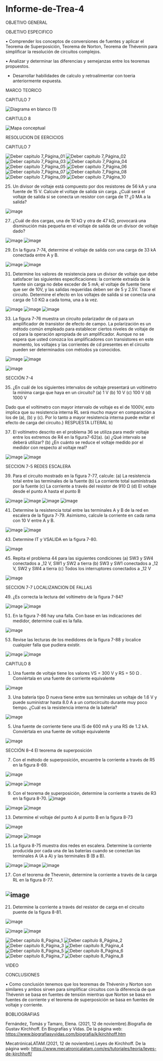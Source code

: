 # Informe-de-Trea-4
OBJETIVO GENERAL 

OBJETIVO ESPECIFICO

•	Comprender los conceptos de conversiones de fuentes y aplicar el Teorema de Superposición, Teorema de Norton, Teorema de Thévenin para simplificar la resolución de circuitos complejos. 

•	Analizar y determinar las diferencias y semejanzas entre los teoremas propuestos.
* Desarrollar habilidades de calculo y retroalimentar con toeria anteriormente expuesta.

MARCO TEORICO

CAPITULO 7

![Diagrama en blanco (1)](https://user-images.githubusercontent.com/93899658/147857437-fee03655-ae93-4827-ade7-b82038a12d7f.png)


CAPITULO 8

![Mapa conceptual](https://user-images.githubusercontent.com/93209004/147688659-43ac7deb-68f4-4f48-b4f2-7344dae606ec.png)

RESOLUCION DE EERCICIOS 

CAPITULO 7

![Deber capitulo 7_Página_01](https://user-images.githubusercontent.com/93209004/147688332-9a54a6d6-8776-4345-843e-bb91319bb118.jpg)
![Deber capitulo 7_Página_02](https://user-images.githubusercontent.com/93209004/147688335-4cf4bc21-90b3-45dc-b2f6-79b55d588026.jpg)
![Deber capitulo 7_Página_03](https://user-images.githubusercontent.com/93209004/147688336-06cd7140-5a40-4b3f-87b4-87270a59d5c6.jpg)
![Deber capitulo 7_Página_04](https://user-images.githubusercontent.com/93209004/147688352-4b912468-15af-4fa1-825d-d12d510f6228.jpg)
![Deber capitulo 7_Página_05](https://user-images.githubusercontent.com/93209004/147688355-915971db-25cc-4278-8e5d-7c87bd60e0d1.jpg)
![Deber capitulo 7_Página_06](https://user-images.githubusercontent.com/93209004/147688357-720d9c31-ae68-45fd-b3f5-44e982bc34c6.jpg)
![Deber capitulo 7_Página_07](https://user-images.githubusercontent.com/93209004/147688358-1a30d244-ffd4-4919-a154-0c7aaf423187.jpg)
![Deber capitulo 7_Página_08](https://user-images.githubusercontent.com/93209004/147688359-dab01d3f-f2d5-49ee-bff0-716a3749dcae.jpg)
![Deber capitulo 7_Página_09](https://user-images.githubusercontent.com/93209004/147688360-c63188b0-146a-466f-9473-958aa04f626e.jpg)
![Deber capitulo 7_Página_10](https://user-images.githubusercontent.com/93209004/147688375-6d9e9439-0b1b-4bad-82a5-e72549a7f369.jpg)


25. Un divisor de voltaje está compuesto por dos resistores de 56 kA y una fuente de 15 V. Calcule el voltaje de salida sin carga. ¿Cuál será el voltaje de salida si se conecta un resistor con carga de 1? ¿0 MA a la salida?

![image](https://user-images.githubusercontent.com/93899658/147854472-eaa37ea3-2dbc-4dee-ae74-a2424ea982b3.png)

27. ¿Cuál de dos cargas, una de 10 kΩ y otra de 47 kΩ, provocará una disminución más pequeña en el voltaje de salida de un divisor de voltaje dado?

![image](https://user-images.githubusercontent.com/93899658/147854477-b3403ee0-9d48-42b7-874c-260d04b78723.png)
![image](https://user-images.githubusercontent.com/93899658/147854480-cd20c7fc-1017-48e5-927f-f0f907724aaf.png)

29. En la figura 7-74, determine el voltaje de salida con una carga de 33 kA conectada entre A y B.

![image](https://user-images.githubusercontent.com/93899658/147854481-13fc231c-2dd7-42c9-8fac-3f57d8c50ba8.png)
![image](https://user-images.githubusercontent.com/93899658/147854486-0f3fe2b8-fce6-46d9-bb8b-ccdba5734c0c.png)

31. Determine los valores de resistencia para un divisor de voltaje que debe satisfacer las siguientes especificaciones: la corriente extraída de la fuente sin carga no debe exceder de 5 mA; el voltaje de fuente tiene que ser de 10V, y las salidas requeridas deben ser de 5 y 2.5V. Trace el circuito. Determine el efecto en los voltajes de salida si se conecta una carga de 1.0 KΩ a cada toma, una a la vez.

![image](https://user-images.githubusercontent.com/93899658/147854490-84f87e7b-997f-4a42-9d53-2fedab03e979.png)
![image](https://user-images.githubusercontent.com/93899658/147854531-9a8ff3c7-e15e-47a6-9d7f-2b06e798ff80.png)
![image](https://user-images.githubusercontent.com/93899658/147854537-7cf5a429-7dac-48a1-95ba-013fcd5d4ce1.png)

33. La figura 7-76 muestra un circuito polarizador de cd para un amplificador de transistor de efecto de campo. La polarización es un método común empleado para establecer ciertos niveles de voltaje de cd para la operación apropiada de un amplificador. Aunque no se espera que usted conozca los amplificadores con transistores en este momento, los voltajes y las corrientes de cd presentes en el circuito pueden ser determinados con métodos ya conocidos.

![image](https://user-images.githubusercontent.com/93899658/147854551-4379d1c5-d19c-4a04-8a98-b666a1725e9b.png)
![image](https://user-images.githubusercontent.com/93899658/147854556-aa2db7a4-6dc0-4514-8dec-74a0d0aecb67.png)

![image](https://user-images.githubusercontent.com/93899658/147854560-7939b669-c319-43b9-b253-9c410c3a4ac4.png)

SECCIÓN 7-4

35. ¿En cuál de los siguientes intervalos de voltaje presentará un voltímetro la mínima carga que haya en un circuito?
(a) 1 V
(b) 10 V
(c) 100 V
(d) 1000 V

Dado que el voltímetro con mayor intervalo de voltaje es el de 1000V, esto implica que su resistencia interna RL será mucho mayor en comparación a los de (a), (b) y (c). 
Por lo tanto a  mayor resistencia interna puede evitar el efecto de carga del circuito.}
RESPUESTA LITERAL b)


37. El voltímetro descrito en el problema 36 se utiliza para medir voltaje entre los extremos de R4 en la figura7-62(a).
(a) ¿Qué intervalo se deberá utilizar?
(b) ¿En cuánto se reduce el voltaje medido por el medidor con respecto al voltaje real?

![image](https://user-images.githubusercontent.com/93899658/147854585-a1cd8aa4-cb3d-43e8-bcdd-87ed3cd6fdc4.png)
![image](https://user-images.githubusercontent.com/93899658/147854589-da19cae8-2bb4-4be9-9cf1-f9166896863c.png)

SECCION 7-5 REDES ESCALERA

39. Para el circuito mostrado en la figura 7-77, calcule:
(a) La resistencia total entre las terminales de la fuente 
(b) La corriente total suministrada por la fuente
(c) La corriente a través del resistor de 910 Ω
(d) El voltaje desde el punto A hasta el punto B

![image](https://user-images.githubusercontent.com/93899658/147854629-fd9a5279-f2cd-4619-bfd3-35910e9a92c1.png)
![image](https://user-images.githubusercontent.com/93899658/147854637-c3ac0ec7-f328-4ed0-8594-1500d255dc9b.png)
![image](https://user-images.githubusercontent.com/93899658/147854655-7d1064fc-d081-4f69-b555-54421d5affb5.png)
![image](https://user-images.githubusercontent.com/93899658/147854659-81d4f1fe-4f33-40c9-a9b9-64f8fedfc90c.png)

41. Determine la resistencia total entre las terminales A y B de la red en escalera de la figura 7-79. Asimismo, calcule la corriente en cada rama con 10 V entre A y B.

![image](https://user-images.githubusercontent.com/93899658/147854668-f22a2e40-8d38-4538-9506-d7e0931f3f6b.png)
![image](https://user-images.githubusercontent.com/93899658/147854672-0fd714bd-0139-48bc-a5ef-b47a98bb05b9.png)

43. Determine IT y VSALIDA en la figura 7-80.

![image](https://user-images.githubusercontent.com/93899658/147854700-d34d3783-b43f-4e7b-b2e1-cc7650ca4cf8.png)

45. Repita el problema 44 para las siguientes condiciones
(a) SW3 y SW4 conectados a _12 V, SW1 y SW2 a tierra
(b) SW3 y SW1 conectados a _12 V, SW2 y SW4 a tierra
(c) Todos los interruptores conectados a _12 V

![image](https://user-images.githubusercontent.com/93899658/147854714-bb3b2670-f0ce-4e04-b8ad-909b910a876c.png)

SECCION 7-7 LOCALIZANCION DE FALLAS

49. ¿Es correcta la lectura del voltímetro de la figura 7-84?

![image](https://user-images.githubusercontent.com/93899658/147854720-c84b3419-9256-4a48-b9f6-f17edc063237.png)
![image](https://user-images.githubusercontent.com/93899658/147854726-1a43c93b-1149-487d-9294-6cd937ffa291.png)

51. En la figura 7-86 hay una falla. Con base en las indicaciones del medidor, determine cuál es la falla.

![image](https://user-images.githubusercontent.com/93899658/147854739-dbe54806-edf0-45a6-88e3-493716c1a7ad.png)

53. Revise las lecturas de los medidores de la figura 7-88 y localice cualquier falla que pudiera existir.

![image](https://user-images.githubusercontent.com/93899658/147854748-34528445-7328-494c-8f6c-46a871e6c3c8.png)
![image](https://user-images.githubusercontent.com/93899658/147854759-8935ea56-869e-411b-aa99-442456266ffa.png)





CAPITULO 8

1) Una fuente de voltaje tiene los valores VS = 300 V y RS = 50 Ω . Conviértala en una fuente de corriente equivalente


![image](https://user-images.githubusercontent.com/93899658/147987881-63628aad-9b33-429f-a45c-5a5399dc95b1.png)

3. Una batería tipo D nueva tiene entre sus terminales un voltaje de 1.6 V y puede suministrar hasta 8.0 A	 a un cortocircuito durante muy poco tiempo. ¿Cuál es la resistencia interna de la batería?

![image](https://user-images.githubusercontent.com/93899658/147987922-3427528f-05ce-454c-9665-d556bcdd9215.png)


5. Una fuente de corriente tiene una IS de 600 mA y una RS de 1.2 kA. Conviértala en una fuente de voltaje equivalente


![image](https://user-images.githubusercontent.com/93899658/147987952-2aaac567-a8c1-4171-8f8e-aebab9463cfe.png)

SECCIÓN 8–4 El teorema de superposición

7. Con el método de superposición, encuentre la corriente a través de R5 en la figura 8-69.

![image](https://user-images.githubusercontent.com/93899658/147993225-971e3d2e-9649-4635-973e-78bd3e3428cc.png)

![image](https://user-images.githubusercontent.com/93899658/147993282-546e002a-be4e-4ae7-8024-235323774c90.png)
![image](https://user-images.githubusercontent.com/93899658/147993298-873c5788-6f91-4b62-b287-f7ab4b486480.png)


9. Con el teorema de superposición, determine la corriente a través de R3 en la figura 8-70.
![image](https://user-images.githubusercontent.com/93899658/146816124-d0cfb1f0-6326-413b-be28-f2845095505d.png)

![image](https://user-images.githubusercontent.com/93899658/147995951-71ebf493-159c-4d53-97f4-08fae0c05b5a.png)
![image](https://user-images.githubusercontent.com/93899658/147995987-845f658d-c74b-4d35-b4a9-6fee9f3bbbdb.png)



13. Determine el voltaje del punto A al punto B en la figura 8-73

![image](https://user-images.githubusercontent.com/93899658/146816233-36ced5bc-e586-488d-a1cd-82f53afe1658.png)

![image](https://user-images.githubusercontent.com/93899658/146816454-a94ccd40-a564-4ef2-b242-0c4ff07783c2.png)
![image](https://user-images.githubusercontent.com/93899658/146816476-8fb0ecc8-1e58-4c7b-b00e-9fce8d3f1aef.png)

15. La figura 8-75 muestra dos redes en escalera. Determine la corriente producida por cada una de las baterías cuando se conectan las terminales A (A a A) y las terminales B (B a B).

![image](https://user-images.githubusercontent.com/93899658/147998303-6682801d-5de0-4903-b327-d8093fbc3af5.png)
![image](https://user-images.githubusercontent.com/93899658/147998330-07939f5b-4a91-45bd-99cd-854ce04142a5.png)
![image](https://user-images.githubusercontent.com/93899658/147998349-b766c145-5c0f-441c-b259-61f35d1d62cd.png)


17. Con el teorema de Thevenin, determine la corriente a través de la carga RL en la figura 8-77.

![image](https://user-images.githubusercontent.com/93899658/146816648-f1e89d36-c56c-4195-895c-59315d066fc5.png)
-----------
21. Determine la corriente a través del resistor de carga en el circuito puente de la figura 8-81.

![image](https://user-images.githubusercontent.com/93899658/146816714-e3b847be-33af-4551-a4b0-3857648304cc.png)

![image](https://user-images.githubusercontent.com/93899658/146816750-b87c25be-6394-4601-81f5-3f670ffc627a.png)
![image](https://user-images.githubusercontent.com/93899658/146816761-41896513-5b14-4de6-8712-6e600a318bfa.png)

![Deber capitulo 8_Página_1](https://user-images.githubusercontent.com/93209004/147691084-927757a4-550a-42ae-a20f-f59a686ea649.jpg)
![Deber capitulo 8_Página_2](https://user-images.githubusercontent.com/93209004/147688498-d0162dfb-3fdc-4e7c-a8f6-fb8fca9ab412.jpg)
![Deber capitulo 8_Página_3](https://user-images.githubusercontent.com/93209004/147688500-270add99-2b46-416d-b09f-3f3db7292a3a.jpg)
![Deber capitulo 8_Página_4](https://user-images.githubusercontent.com/93209004/147688502-cf5c3d7e-556e-48d9-9060-f0bab0041bfd.jpg)
![Deber capitulo 8_Página_5](https://user-images.githubusercontent.com/93209004/147688504-96f4e2c3-05c2-423f-b100-4ee1a00e5e98.jpg)
![Deber capitulo 8_Página_6](https://user-images.githubusercontent.com/93209004/147688505-2ccdb447-6831-4ad7-8f2f-487b57925876.jpg)
![Deber capitulo 8_Página_7](https://user-images.githubusercontent.com/93209004/147688506-02784205-884c-4582-8256-5aceb3414ec3.jpg)
![Deber capitulo 8_Página_8](https://user-images.githubusercontent.com/93209004/147688507-36636183-5643-41c6-9171-96935948e167.jpg)


VIDEO
 
CONCLUSIONES 


•	Como conclusión tenemos que los teoremas de Thévenin y Norton son similares y ambos sirven para simplificar circuitos con la diferencia de que Thévenin se basa en fuentes de tensión mientras que Norton se basa en fuentes de corriente y el teorema de superposición se basa en fuentes de voltaje y corriente.

BOBLIOGRAFIAS 

Fernández, Tomás y Tamaro, Elena. (2021, 12 de noviembre).Biografia de Gustav Kirchhoff. En Biografías y Vidas. De la página web: https://www.biografiasyvidas.com/biografia/k/kirchhoff.htm

MecatrónicaLATAM.(2021, 12 de noviembre).Leyes de Kirchhoff. De la página web: https://www.mecatronicalatam.com/es/tutoriales/teoria/leyes-de-kirchhoff/
